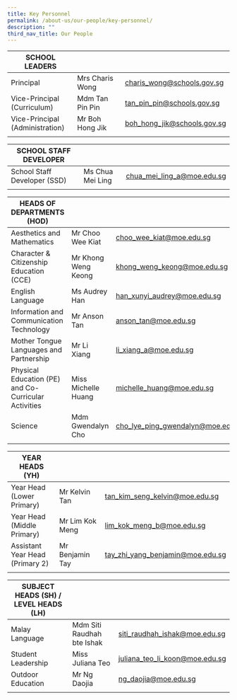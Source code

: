 ```yaml
---
title: Key Personnel
permalink: /about-us/our-people/key-personnel/
description: ""
third_nav_title: Our People
---
```

| SCHOOL LEADERS |  |  |
|---|---|---|
| Principal | Mrs Charis Wong | charis_wong@schools.gov.sg |
| Vice-Principal<br>(Curriculum) | Mdm Tan Pin Pin | tan_pin_pin@schools.gov.sg |
| Vice-Principal<br>(Administration) | Mr Boh Hong Jik | boh_hong_jik@schools.gov.sg |
| | |

| SCHOOL STAFF DEVELOPER |  |  |
|---|---|---|
| School Staff Developer (SSD) | Ms Chua Mei Ling | chua_mei_ling_a@moe.edu.sg |
| | |

| HEADS OF DEPARTMENTS (HOD) |  |  |
|---|---|---|
| Aesthetics and Mathematics | Mr Choo Wee Kiat | choo_wee_kiat@moe.edu.sg |
| Character & Citizenship Education (CCE) | Mr Khong Weng Keong | khong_weng_keong@moe.edu.sg |
| English Language | Ms Audrey Han | han_xunyi_audrey@moe.edu.sg |
| Information and Communication Technology | Mr Anson Tan | anson_tan@moe.edu.sg |
| Mother Tongue Languages and Partnership | Mr Li Xiang | li_xiang_a@moe.edu.sg |
| Physical Education (PE) and Co-Curricular Activities | Miss Michelle Huang | michelle_huang@moe.edu.sg |
| Science | Mdm Gwendalyn Cho | cho_lye_ping_gwendalyn@moe.edu.sg |
| | |

| YEAR HEADS (YH) |  |  |
|---|---|---|
| Year Head<br>(Lower Primary) | Mr Kelvin Tan | tan_kim_seng_kelvin@moe.edu.sg |
| Year Head<br>(Middle Primary) | Mr Lim Kok Meng | lim_kok_meng_b@moe.edu.sg |
| Assistant Year Head<br>(Primary 2) | Mr Benjamin Tay | tay_zhi_yang_benjamin@moe.edu.sg |
| | | 

| SUBJECT HEADS (SH) / LEVEL HEADS (LH) |  |  |
|---|---|---|
| Malay Language | Mdm Siti Raudhah bte Ishak | siti_raudhah_ishak@moe.edu.sg |
| Student Leadership | Miss Juliana Teo | juliana_teo_li_koon@moe.edu.sg |
| Outdoor Education | Mr Ng Daojia | ng_daojia@moe.edu.sg |
| | |